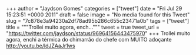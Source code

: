 
+++
author = "Jaydson Gomes"
categories = ["tweet"]
date = "Fri Jul 29 15:23:51 +0000 2011"
draft = false
image = "No media found for this Tweet"
slug = "7c878e3a94230a2df78ad95b286c655c23471a0b"
tags = ["tweet"]
title = """Trollei muito agora, ench..."""
tweet = true
tweet_url = "https://twitter.com/jaydson/status/96964156443475970"
+++
Trollei muito agora, enchi a térmica do chimarrão do chefe com MUITO adoçante http://youtu.be/ldJZAaJr1ws
